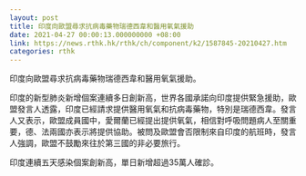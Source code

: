 ```yaml
---
layout: post
title: 印度向歐盟尋求抗病毒藥物瑞德西韋和醫用氧氣援助
date: 2021-04-27 00:00:13.000000000 +08:00
link: https://news.rthk.hk/rthk/ch/component/k2/1587845-20210427.htm
categories: rthk
---
```


印度向歐盟尋求抗病毒藥物瑞德西韋和醫用氧氣援助。

印度的新型肺炎新增個案連續多日創新高，世界各國承諾向印度提供緊急援助，歐盟發言人透露，印度已經請求提供醫用氧氣和抗病毒藥物，特別是瑞德西韋。發言人又表示，歐盟成員國中，愛爾蘭已經提出提供氧氣，相信對呼吸問題病人至關重要，德、法兩國亦表示將提供協助。被問及歐盟會否限制來自印度的航班時，發言人強調，歐盟不鼓勵來往於第三國的非必要旅行。

印度連續五天感染個案創新高，單日新增超過35萬人確診。
